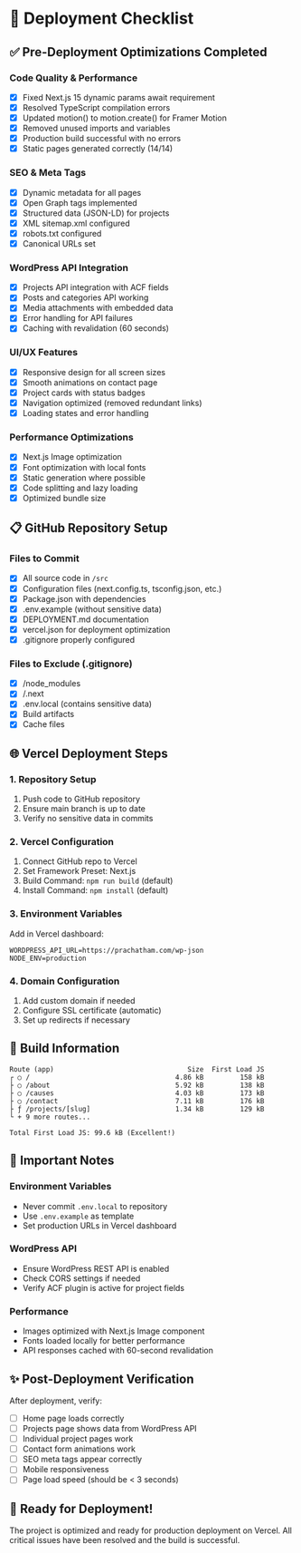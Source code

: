 # 🚀 Deployment Checklist

## ✅ Pre-Deployment Optimizations Completed

### Code Quality & Performance

- [x] Fixed Next.js 15 dynamic params await requirement
- [x] Resolved TypeScript compilation errors
- [x] Updated motion() to motion.create() for Framer Motion
- [x] Removed unused imports and variables
- [x] Production build successful with no errors
- [x] Static pages generated correctly (14/14)

### SEO & Meta Tags

- [x] Dynamic metadata for all pages
- [x] Open Graph tags implemented
- [x] Structured data (JSON-LD) for projects
- [x] XML sitemap.xml configured
- [x] robots.txt configured
- [x] Canonical URLs set

### WordPress API Integration

- [x] Projects API integration with ACF fields
- [x] Posts and categories API working
- [x] Media attachments with embedded data
- [x] Error handling for API failures
- [x] Caching with revalidation (60 seconds)

### UI/UX Features

- [x] Responsive design for all screen sizes
- [x] Smooth animations on contact page
- [x] Project cards with status badges
- [x] Navigation optimized (removed redundant links)
- [x] Loading states and error handling

### Performance Optimizations

- [x] Next.js Image optimization
- [x] Font optimization with local fonts
- [x] Static generation where possible
- [x] Code splitting and lazy loading
- [x] Optimized bundle size

## 📋 GitHub Repository Setup

### Files to Commit

- [x] All source code in `/src`
- [x] Configuration files (next.config.ts, tsconfig.json, etc.)
- [x] Package.json with dependencies
- [x] .env.example (without sensitive data)
- [x] DEPLOYMENT.md documentation
- [x] vercel.json for deployment optimization
- [x] .gitignore properly configured

### Files to Exclude (.gitignore)

- [x] /node_modules
- [x] /.next
- [x] .env.local (contains sensitive data)
- [x] Build artifacts
- [x] Cache files

## 🌐 Vercel Deployment Steps

### 1. Repository Setup

1. Push code to GitHub repository
2. Ensure main branch is up to date
3. Verify no sensitive data in commits

### 2. Vercel Configuration

1. Connect GitHub repo to Vercel
2. Set Framework Preset: Next.js
3. Build Command: `npm run build` (default)
4. Install Command: `npm install` (default)

### 3. Environment Variables

Add in Vercel dashboard:

```
WORDPRESS_API_URL=https://prachatham.com/wp-json
NODE_ENV=production
```

### 4. Domain Configuration

1. Add custom domain if needed
2. Configure SSL certificate (automatic)
3. Set up redirects if necessary

## 🔧 Build Information

```
Route (app)                                 Size  First Load JS
┌ ○ /                                    4.86 kB         158 kB
├ ○ /about                               5.92 kB         138 kB
├ ○ /causes                              4.03 kB         173 kB
├ ○ /contact                             7.11 kB         176 kB
├ ƒ /projects/[slug]                     1.34 kB         129 kB
└ + 9 more routes...

Total First Load JS: 99.6 kB (Excellent!)
```

## 🚨 Important Notes

### Environment Variables

- Never commit `.env.local` to repository
- Use `.env.example` as template
- Set production URLs in Vercel dashboard

### WordPress API

- Ensure WordPress REST API is enabled
- Check CORS settings if needed
- Verify ACF plugin is active for project fields

### Performance

- Images optimized with Next.js Image component
- Fonts loaded locally for better performance
- API responses cached with 60-second revalidation

## ✨ Post-Deployment Verification

After deployment, verify:

- [ ] Home page loads correctly
- [ ] Projects page shows data from WordPress API
- [ ] Individual project pages work
- [ ] Contact form animations work
- [ ] SEO meta tags appear correctly
- [ ] Mobile responsiveness
- [ ] Page load speed (should be < 3 seconds)

## 🎯 Ready for Deployment!

The project is optimized and ready for production deployment on Vercel. All critical issues have been resolved and the build is successful.

